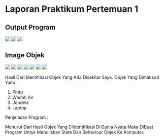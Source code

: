 # Laporan Praktikum Pertemuan 1

## Output Program

<img src="Images/Output1.png" />

<img src="Images/Output2.png" />

<img src="Images/Output3.png" />

## Image Objek

<img src="Images/Pintu.jpeg" />

<img src="Images/PintuGeser.jpeg" />

<img src="Images/Botol.jpeg" />

<img src="Images/Galon.jpeg" />

<img src="Images/Jendela.jpeg" />

<img src="Images/Laptop.jpeg" />

<img src="Images/LaptopGaming.jpeg" />

Hasil Dari Identifikasi Objek Yang Ada Disekitar Saya. Objek Yang Dimaksud Yaitu :

1. Pintu
2. Wadah Air
3. Jendela
4. Laptop

Penjelasan Program : 

Menurut Dari Hasil Objek Yang DiIdentifikasi Di Dunia Nyata Maka DiBuat Program Untuk Menuliskan State Dan Behaviour Objek Ke Komputer.
